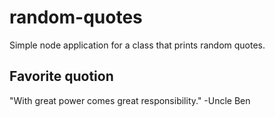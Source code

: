 # random-quotes
Simple node application for a class that prints random quotes.

## Favorite quotion

"With great power comes great responsibility."
-Uncle Ben